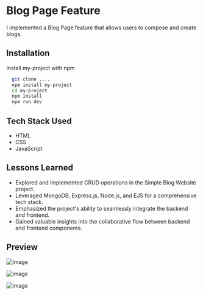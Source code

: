 
# Blog Page Feature

I implemented a Blog Page feature that allows users to compose and create blogs.
## Installation

Install my-project with npm

```bash
  git clone ....
  npm install my-project
  cd my-project
  npm install 
  npm run dev
```
    
## Tech Stack Used
- HTML 
- CSS
- JavaScript  




## Lessons Learned

- Explored and implemented CRUD operations in the Simple Blog Website project.
- Leveraged MongoDB, Express.js, Node.js, and EJS for a comprehensive tech  stack.
- Emphasized the project's ability to seamlessly integrate the backend and  frontend.
- Gained valuable insights into the collaborative flow between backend and frontend components.




## Preview
![image](https://github.com/vineet-53/simple-blog-website/assets/116667797/4e5bcde1-8ee5-4181-ae59-eefb26a23694)

![image](https://github.com/vineet-53/simple-blog-website/assets/116667797/3f02827c-4b32-45fe-a82a-586bc219daca)

![image](https://github.com/vineet-53/simple-blog-website/assets/116667797/8efaefd7-b6c3-4a46-9124-3377552d7d22)

